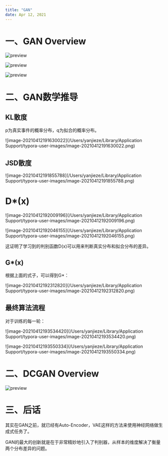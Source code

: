 ```yaml
---
title: "GAN"
date: Apr 12, 2021
---
```




# 一、GAN Overview

![preview](https://pic1.zhimg.com/v2-f98f1d3caabbca9b6baa4235c40150b4_r.jpg)



![preview](https://pic4.zhimg.com/v2-95c709a87749e0778248fc8fdd289b83_r.jpg)



![preview](https://pic3.zhimg.com/v2-78851777a659db4821695242cd39b42e_r.jpg)



# 二、GAN数学推导

## KL散度

p为真实事件的概率分布，q为拟合的概率分布。

![image-20210412191630022](/Users/yanjieze/Library/Application Support/typora-user-images/image-20210412191630022.png)

## JSD散度

![image-20210412191855788](/Users/yanjieze/Library/Application Support/typora-user-images/image-20210412191855788.png)

# D*(x)

![image-20210412192009196](/Users/yanjieze/Library/Application Support/typora-user-images/image-20210412192009196.png)

![image-20210412192046155](/Users/yanjieze/Library/Application Support/typora-user-images/image-20210412192046155.png)

这证明了学习到的判别函数D(x)可以用来判断真实分布和拟合分布的差异。



## G*(x)

根据上面的式子，可以得到G*：

![image-20210412192312820](/Users/yanjieze/Library/Application Support/typora-user-images/image-20210412192312820.png)



## 最终算法流程

对于训练的每一轮：

![image-20210412193534420](/Users/yanjieze/Library/Application Support/typora-user-images/image-20210412193534420.png)

![image-20210412193550334](/Users/yanjieze/Library/Application Support/typora-user-images/image-20210412193550334.png)



# 二、DCGAN Overview

![preview](https://pic2.zhimg.com/v2-1c06594f38b896e8d15154592bae0309_r.jpg)





# 三、后话

其实在GAN之前，就已经有Auto-Encoder，VAE这样的方法来使用神经网络做生成式任务了。

GAN的最大的创新就是在于非常精妙地引入了判别器，从样本的维度解决了衡量两个分布差异的问题。


